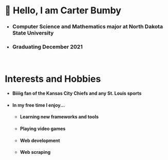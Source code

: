 # :wave: Hello, I am Carter Bumby
<ul>
  <h3><li>Computer Science and Mathematics major at North Dakota State University</li></h3>
  <h3><li>Graduating December 2021</li></h3>
</ul>
<br>

# Interests and Hobbies
<ul>
  <h4><li>Biiiig fan of the Kansas City Chiefs and any St. Louis sports</li></h4>
  <h4><li>In my free time I enjoy...</li></h4>
  <ul>
    <h4><li>Learning new frameworks and tools</li></h4>
    <h4><li>Playing video games</li></h4>
    <h4><li>Web development</li></h4>
    <h4><li>Web scraping</li></h4>
  </ul>
</ul>
